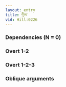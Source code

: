 ```yaml
---
layout: entry
title: གྲིམ་
vid: Hill:0226
---
```

### Dependencies (N = 0)


### Overt 1-2


### Overt 1-2-3


### Oblique arguments

